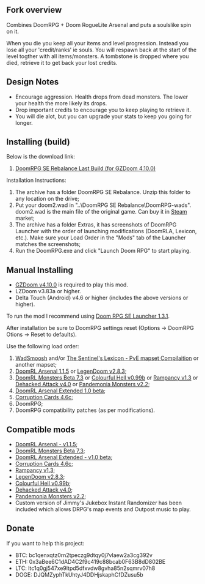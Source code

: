 ## Fork overview
Combines DoomRPG + Doom RogueLite Arsenal and puts a soulslike spin on it.

When you die you keep all your items and level progression. Instead you lose all your 'credit/ranks' ie souls. You will respawn back at the start of the level togther with all items/monsters. A tombstone is dropped where you died, retrieve it to get back your lost credits.

## Design Notes
* Encourage aggression. Health drops from dead monsters. The lower your health the more likely its drops.
* Drop important credits to encourage you to keep playing to retrieve it.
* You will die alot, but you can upgrade your stats to keep you going for longer.

## Installing (build)

Below is the download link:
1. [DoomRPG SE Rebalance Last Build (for GZDoom 4.10.0)](https://drive.google.com/drive/folders/1lbhGQVh_MXSTBQ-iCmuOIHOE31HREPUE?usp=sharing)

Installation Instructions:

1. The archive has a folder DoomRPG SE Rebalance. Unzip this folder to any location on the drive;
2. Put your doom2.wad in "..\DoomRPG SE Rebalance\DoomRPG-wads". doom2.wad is the main file of the original game. Can buy it in [Steam](https://store.steampowered.com/app/2300/DOOM_II/) market;
3. The archive has a folder Extras, it has screenshots of DoomRPG Launcher with the order of launching modifications (DoomRLA, Lexicon, etc.). Make sure your Load Order in the "Mods" tab of the Launcher matches the screenshots;
4. Run the DoomRPG.exe and click "Launch Doom RPG" to start playing.

## Manual Installing

- [GZDoom v4.10.0](https://github.com/coelckers/gzdoom/releases/download/g4.10.0/gzdoom-4-10-0-Windows-64bit.zip) is required to play this mod.
- LZDoom v3.83a or higher.
- Delta Touch (Android) v4.6 or higher (includes the above versions or higher).

To run the mod I recommend using [Doom RPG SE Launcher 1.3.1](https://github.com/Forevener/DRPGSEL/releases/tag/1.3.1).

After installation be sure to DoomRPG settings reset (Options -> DoomRPG Otions -> Reset to defaults).

Use the following load order:

1. [WadSmoosh](https://forum.zdoom.org/viewtopic.php?f=19&t=52757) and/or [The Sentinel's Lexicon - PvE mapset Compilaition](https://github.com/WNC12k/DoomRPG-Lexicon/releases) or another mapset;
2. [DoomRL Arsenal 1.1.5](https://forum.zdoom.org/viewtopic.php?f=43&t=37044) or [LegenDoom v2.8.3](https://forum.zdoom.org/viewtopic.php?t=51035);
3. [DoomRL Monsters Beta 7.3](https://forum.zdoom.org/viewtopic.php?f=43&t=37044) or [Colourful Hell v0.99b](https://forum.zdoom.org/viewtopic.php?t=47980) or [Rampancy v1.3](https://forum.zdoom.org/viewtopic.php?f=43&t=67193) or [Dehacked Attack v4.0](https://forum.zdoom.org/viewtopic.php?f=43&t=72362) or [Pandemonia Monsters v2.2](https://forum.zdoom.org/viewtopic.php?t=60984);
4. [DoomRL Arsenal Extended 1.0 beta](https://forum.zdoom.org/viewtopic.php?f=43&t=70549);
5. [Corruption Cards 4.6c](https://forum.zdoom.org/viewtopic.php?t=67939);
6. DoomRPG;
7. DoomRPG compatibility patches (as per modifications).

## Compatible mods

- [DoomRL Arsenal - v1.1.5](https://forum.zdoom.org/viewtopic.php?f=43&t=37044);
- [DoomRL Monsters Beta 7.3](https://forum.zdoom.org/viewtopic.php?f=43&t=37044);
- [DoomRL Arsenal Extended - v1.0 beta](https://forum.zdoom.org/viewtopic.php?f=43&t=70549);
- [Corruption Cards 4.6c](https://forum.zdoom.org/viewtopic.php?t=67939);
- [Rampancy v1.3](https://forum.zdoom.org/viewtopic.php?f=43&t=67193);
- [LegenDoom v2.8.3](https://forum.zdoom.org/viewtopic.php?t=51035);
- [Colourful Hell v0.99b](https://forum.zdoom.org/viewtopic.php?t=47980);
- [Dehacked Attack v4.0](https://forum.zdoom.org/viewtopic.php?f=43&t=72362);
- [Pandemonia Monsters v2.2](https://forum.zdoom.org/viewtopic.php?t=60984);
- Custom version of Jimmy's Jukebox Instant Randomizer has been included which allows DRPG's map events and Outpost music to play.

## Donate

If you want to help this project:

- BTC: bc1qenxqtz0rn2tpeczg9dtqy0j7vlaew2a3cg392v
- ETH: 0x3aBee6C1dAD4C2f9c419c88bcab0F63B8dD802BE
- LTC: ltc1q0gj547xe9ltpd5dfxvdw8gvha85n2sqmrv07h8
- DOGE: DJQMZyphTkUhtyJ4DDHjskaphCfDZusu5b